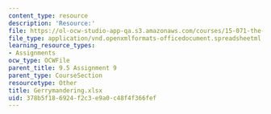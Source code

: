 ```yaml
---
content_type: resource
description: 'Resource:'
file: https://ol-ocw-studio-app-qa.s3.amazonaws.com/courses/15-071-the-analytics-edge-spring-2017/378b5f186924f2c3e9a0c48f4f366fef_Gerrymandering.xlsx
file_type: application/vnd.openxmlformats-officedocument.spreadsheetml.sheet
learning_resource_types:
- Assignments
ocw_type: OCWFile
parent_title: 9.5 Assignment 9
parent_type: CourseSection
resourcetype: Other
title: Gerrymandering.xlsx
uid: 378b5f18-6924-f2c3-e9a0-c48f4f366fef
---
```

